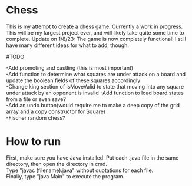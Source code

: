 # Chess
This is my attempt to create a chess game. Currently a work in progress.      
This will be my largest project ever, and will likely take quite some time to complete.
Update on 1/8/23: The game is now completely functional! I still have many different ideas for what to add, though.    

#TODO

-Add promoting and castling (this is most important)    
-Add function to determine what squares are under attack on a board and update the boolean fields of these squares accordingly    
-Change king section of isMoveValid to state that moving into any square under attack by an opponent is invalid
-Add function to load board states from a file or even save?    
-Add an undo button(would require me to make a deep copy of the grid array and a copy constructor for Square)    
-Fischer random chess?    

# How to run      
First, make sure you have Java installed. Put each .java file in the same directory, then open the directory in cmd.     
Type "javac (filename).java" without quotations for each file.        
Finally, type "java Main" to execute the program.
